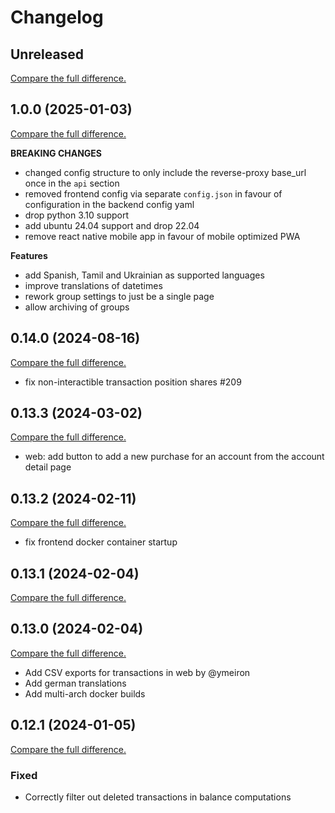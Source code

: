 # Changelog

## Unreleased

[Compare the full difference.](https://github.com/SFTtech/abrechnung/compare/v1.0.0...HEAD)

## 1.0.0 (2025-01-03)

[Compare the full difference.](https://github.com/SFTtech/abrechnung/compare/v0.14.0...v1.0.0)

**BREAKING CHANGES**

- changed config structure to only include the reverse-proxy base_url once in the `api` section
- removed frontend config via separate `config.json` in favour of configuration in the backend config yaml
- drop python 3.10 support
- add ubuntu 24.04 support and drop 22.04
- remove react native mobile app in favour of mobile optimized PWA

**Features**

- add Spanish, Tamil and Ukrainian as supported languages
- improve translations of datetimes
- rework group settings to just be a single page
- allow archiving of groups

## 0.14.0 (2024-08-16)

[Compare the full difference.](https://github.com/SFTtech/abrechnung/compare/v0.13.3...v0.14.0)

- fix non-interactible transaction position shares #209

## 0.13.3 (2024-03-02)

[Compare the full difference.](https://github.com/SFTtech/abrechnung/compare/v0.13.2...v0.13.3)

- web: add button to add a new purchase for an account from the account detail page

## 0.13.2 (2024-02-11)

[Compare the full difference.](https://github.com/SFTtech/abrechnung/compare/v0.13.1...v0.13.2)

- fix frontend docker container startup

## 0.13.1 (2024-02-04)

[Compare the full difference.](https://github.com/SFTtech/abrechnung/compare/v0.13.0...v0.13.1)

## 0.13.0 (2024-02-04)

[Compare the full difference.](https://github.com/SFTtech/abrechnung/compare/v0.12.1...v0.13.0)

- Add CSV exports for transactions in web by @ymeiron
- Add german translations
- Add multi-arch docker builds

## 0.12.1 (2024-01-05)

[Compare the full difference.](https://github.com/SFTtech/abrechnung/compare/v0.12.0...v0.12.1)

### Fixed

- Correctly filter out deleted transactions in balance computations
